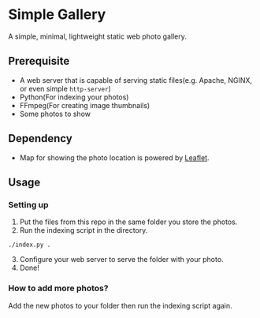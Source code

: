 # Simple Gallery

A simple, minimal, lightweight static web photo gallery.

## Prerequisite

- A web server that is capable of serving static files(e.g. Apache, NGINX, or even simple `http-server`)
- Python(For indexing your photos)
- FFmpeg(For creating image thumbnails)
- Some photos to show

## Dependency
- Map for showing the photo location is powered by [Leaflet](https://github.com/Leaflet/Leaflet).

## Usage
### Setting up
1. Put the files from this repo in the same folder you store the photos.
2. Run the indexing script in the directory.
```
./index.py .
```
3. Configure your web server to serve the folder with your photo.
4. Done!
### How to add more photos?
Add the new photos to your folder then run the indexing script again.